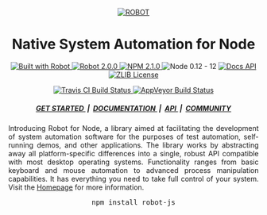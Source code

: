 <p align="center">
	<a target="_blank" href="http://getrobot.net">
		<img src="http://getrobot.net/common/gh-header.png" alt="ROBOT" />
	</a>
</p>

<h1 align="center">Native System Automation for Node</h1>

<p align="center">
	<a target="_blank" href="http://getrobot.net">
		<img src="https://img.shields.io/badge/Built_with-ROBOT-C86414.svg?style=flat-square" alt="Built with Robot" />
	</a>
	<a target="_blank" href="https://github.com/robot/robot">
		<img src="https://img.shields.io/badge/Robot-2.0.0-C86414.svg?style=flat-square" alt="Robot 2.0.0" />
	</a>
	<a target="_blank" href="https://npmjs.com/package/robot-js">
		<img src="https://img.shields.io/badge/NPM-2.1.0-C86414.svg?style=flat-square" alt="NPM 2.1.0" />
	</a>
	<img src="https://img.shields.io/badge/Node-0.12_--_12-C86414.svg?style=flat-square" alt="Node 0.12 - 12" />
	<a target="_blank" href="http://getrobot.net/docs/node.html">
		<img src="https://img.shields.io/badge/Docs-API-C86414.svg?style=flat-square" alt="Docs API" />
	</a>
	<a target="_blank" href="https://opensource.org/licenses/Zlib">
		<img src="https://img.shields.io/badge/License-ZLIB-C86414.svg?style=flat-square" alt="ZLIB License" />
	</a>
</p>

<p align="center">
	<a target="_blank" href="https://travis-ci.org/p120ph37/robot-js">
		<img src="https://img.shields.io/travis/p120ph37/robot-js.svg?style=flat-square&label=Travis+CI" alt="Travis CI Build Status" />
	</a>
	<a target="_blank" href="https://ci.appveyor.com/project/p120ph37/robot-js">
		<img src="https://img.shields.io/appveyor/ci/p120ph37/robot-js.svg?style=flat-square&label=AppVeyor"  alt="AppVeyor Build Status" />
	</a>
</p>

<h5 align="center">
	<a target="_blank" href="http://getrobot.net/docs/node.html">
		GET STARTED
	</a>
	&nbsp;|&nbsp;
	<a target="_blank" href="http://getrobot.net/docs/about.html">
		DOCUMENTATION
	</a>
	&nbsp;|&nbsp;
	<a target="_blank" href="http://getrobot.net/api/global.html">
		API
	</a>
	&nbsp;|&nbsp;
	<a target="_blank" href="http://getrobot.net/docs/philosophy.html">
		COMMUNITY
	</a>
</h5>

<p align="justify">
	Introducing Robot for Node, a library aimed at facilitating the development of system automation software for the purposes of test automation, self-running demos, and other applications. The library works by abstracting away all platform-specific differences into a single, robust API compatible with most desktop operating systems. Functionality ranges from basic keyboard and mouse automation to advanced process manipulation capabilities. It has everything you need to take full control of your system. Visit the <a target="_blank" href="http://getrobot.net">Homepage</a> for more information.
</p>

<pre align="center">npm install robot-js</pre>
